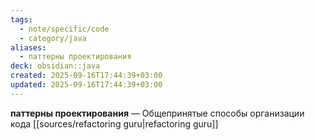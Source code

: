 ```yaml
---
tags:
  - note/specific/code
  - category/java
aliases:
  - паттерны проектирования
deck: obsidian::java
created: 2025-09-16T17:44:39+03:00
updated: 2025-09-16T17:44:39+03:00
---
```


**паттерны проектирования**
—
Общепринятые способы организации кода
[[sources/refactoring guru|refactoring guru]]
